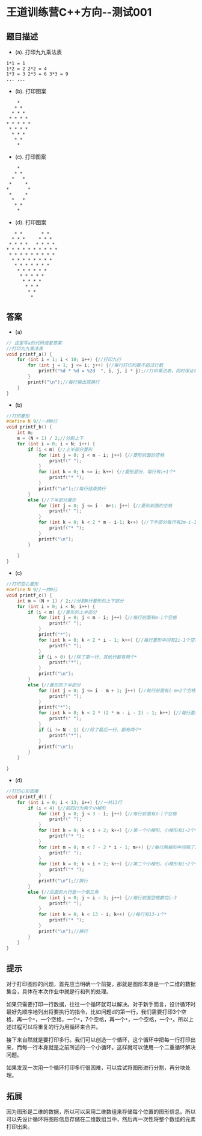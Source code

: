 # 王道训练营C++方向--测试001

## 题目描述

- (a). 打印九九乘法表

```
1*1 = 1
1*2 = 2 2*2 = 4
1*3 = 3 2*3 = 6 3*3 = 9
... ...
```

- (b). 打印图案

```
    *
   * *
  * * *
 * * * *
* * * * *
 * * * *
  * * *
   * *
    *
```

- (c). 打印图案

```
    *
   * *
  *   *
 *     *
*       *
 *     *
  *   *
   * *
    *
```

- (d). 打印图案

```
   * *       * *
  * * *     * * *
 * * * *   * * * *
* * * * * * * * * *
 * * * * * * * * *
  * * * * * * * *
   * * * * * * *
    * * * * * * 
     * * * * *
      * * * *
       * * *
        * *
         *
```

## 答案

- (a)

```c
// 这里写a的代码或者答案
//打印九九乘法表
void printf_a() {
	for (int i = 1; i < 10; i++) {//打印九行
		for (int j = 1; j <= i; j++) {//每行打印列数不超过行数
			printf("%d * %d = %2d  ", i, j, i * j);//打印乘法表，同时保证每列对齐
		}
		printf("\n");//每行输出完换行
	}
}
```

- (b)

```c
//打印菱形
#define N 9//一共N行
void printf_b() {
	int m;
	m = (N + 1) / 2;//分割上下
	for (int i = 0; i < N; i++) {
		if (i < m) {//上半部分菱形
			for (int j = 0; j < m - i; j++) {//菱形前面的空格
				printf(" ");
			}
			for (int k = 0; k <= i; k++) {//菱形部分，每行有i+1个*
				printf("* ");
			}
			printf("\n");//每行结束换行
		}
		else {//下半部分菱形
			for (int j = 0; j <= i - m+1; j++) {//菱形前面的空格
				printf(" ");
			}
			for (int k = 0; k < 2 * m - i-1; k++) {//下半部分每行有2m-i-1个*
				printf("* ");
			}
			printf("\n");
		}
		
	}
}

```

- (c)

```c
//打印空心菱形
#define N 9//一共N行
void printf_c() {
	int m = (N + 1) / 2;//分割N行菱形的上下部分
	for (int i = 0; i < N; i++) {
		if (i < m) {//菱形的上半部分
			for (int j = 0; j < m - i; j++) {//每行前面有m-i个空格
				printf(" ");
			}
			printf("*");
			for (int k = 0; k < 2 * i - 1; k++) {//每行菱形中间有2i-1个空格
				printf(" ");
			}
			if (i > 0) {//除了第一行，其他行都有两个*
				printf("*");
			}
			printf("\n");
		}
		else {//菱形的下半部分
			for (int j = 0; j <= i - m + 1; j++) {//每行前面有i-m+2个空格
				printf(" ");
			}
			printf("*");
			for (int k = 0; k < 2 * (2 * m - i - 2) - 1; k++) {//每行菱形中间有2*(2*m-i-2)-1个空格
				printf(" ");
			}
			if (i != N - 1) {//除了最后一行，都有两个*
				printf("*");
			}
			printf("\n");
		}
	}

}
```



- (d)

```c
//打印心形图案
void printf_d() {
	for (int i = 0; i < 13; i++) {//一共13行
		if (i < 4) {//前四行为两个小梯形
			for (int j = 0; j < 3 - i; j++) {//每行前面有3-i个空格
				printf(" ");
			}
			for (int k = 0; k < i + 2; k++) {//第一个小梯形，小梯形有i+2个*
				printf("* ");
			}
			for (int m = 0; m < 7 - 2 * i - 1; m++) {//每行两梯形中间隔了7-2i个空格
				printf(" ");
			}
			for (int k = 0; k < i + 2; k++) {//第二个小梯形，小梯形有i+2个*
				printf("* ");
			}
			printf("\n");//换行
		}
		else {//后面的九行是一个倒三角
			for (int j = 0; j < i - 3; j++) {//每行前面空格数位i-3
				printf(" ");
			}
			for (int k = 0; k < 13 - i; k++) {//每行有13-i个*
				printf("* ");
			}
			printf("\n");//换行
		}
	}
}
```



## 提示

对于打印图形的问题，首先应当明确一个前提，那就是图形本身是一个二维的数据集合，具体在本次作业中就是行和列的处理。

如果只需要打印一行数据，往往一个循环就可以解决。对于新手而言，设计循环时最好先顺序地列出将要执行的指令，比如问题d的第一行，我们需要打印3个空格，再一个`*`，一个空格，一个`*`，7个空格，再一个`*`，一个空格，一个`*`。所以上述过程可以将重复的行为用循环来合并。

接下来自然就是要打印多行。我们可以创造一个循环，这个循环中把每一行打印出来，而每一行本身就是之前所述的一个小循环。这样就可以使用一个二重循环解决问题。

如果发现一次用一个循环打印多行很困难，可以尝试将图形进行分割，再分块处理。

## 拓展

因为图形是二维的数据，所以可以采用二维数组来存储每个位置的图形信息。所以可以先设计循环将图形信息存储在二维数组当中，然后再一次性将整个数组的元素打印出来。